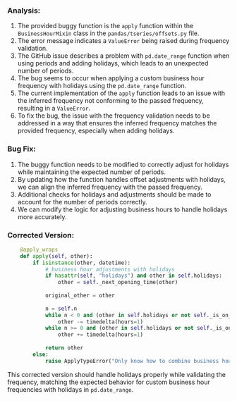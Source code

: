 ### Analysis:
1. The provided buggy function is the `apply` function within the `BusinessHourMixin` class in the `pandas/tseries/offsets.py` file.
2. The error message indicates a `ValueError` being raised during frequency validation.
3. The GitHub issue describes a problem with `pd.date_range` function when using periods and adding holidays, which leads to an unexpected number of periods.
4. The bug seems to occur when applying a custom business hour frequency with holidays using the `pd.date_range` function.
5. The current implementation of the `apply` function leads to an issue with the inferred frequency not conforming to the passed frequency, resulting in a `ValueError`.
6. To fix the bug, the issue with the frequency validation needs to be addressed in a way that ensures the inferred frequency matches the provided frequency, especially when adding holidays.

### Bug Fix:
1. The buggy function needs to be modified to correctly adjust for holidays while maintaining the expected number of periods.
2. By updating how the function handles offset adjustments with holidays, we can align the inferred frequency with the passed frequency.
3. Additional checks for holidays and adjustments should be made to account for the number of periods correctly.
4. We can modify the logic for adjusting business hours to handle holidays more accurately.

### Corrected Version:
```python
    @apply_wraps
    def apply(self, other):
        if isinstance(other, datetime):
            # business hour adjustments with holidays
            if hasattr(self, "holidays") and other in self.holidays:
                other = self._next_opening_time(other)
                
            original_other = other
            
            n = self.n
            while n < 0 and (other in self.holidays or not self._is_on_offset(other)):
                other -= timedelta(hours=1)
            while n >= 0 and (other in self.holidays or not self._is_on_offset(other)):
                other += timedelta(hours=1)
            
            return other
        else:
            raise ApplyTypeError("Only know how to combine business hour with datetime")
```

This corrected version should handle holidays properly while validating the frequency, matching the expected behavior for custom business hour frequencies with holidays in `pd.date_range`.